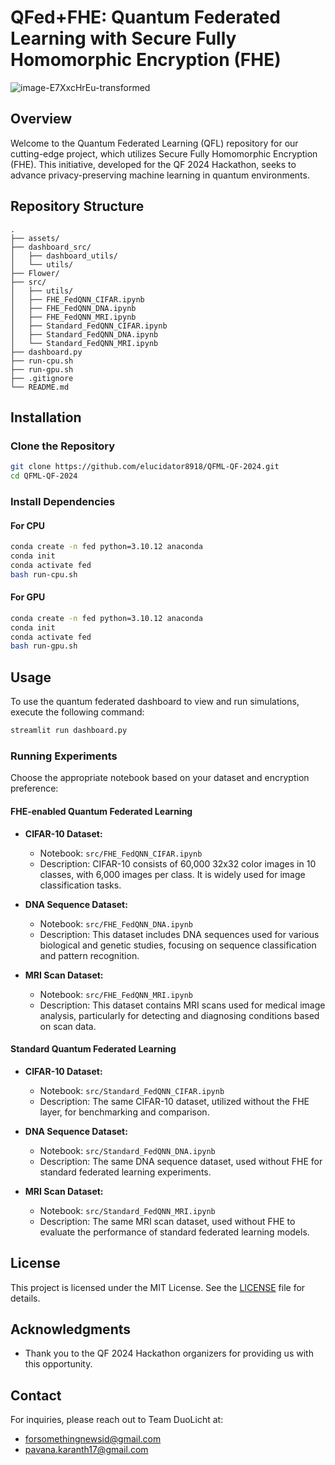 # QFed+FHE: Quantum Federated Learning with Secure Fully Homomorphic Encryption (FHE)

![image-E7XxcHrEu-transformed](https://github.com/user-attachments/assets/a4edc92a-0d16-4758-867f-0466edd6af2d)

## Overview

Welcome to the Quantum Federated Learning (QFL) repository for our cutting-edge project, which utilizes Secure Fully Homomorphic Encryption (FHE). This initiative, developed for the QF 2024 Hackathon, seeks to advance privacy-preserving machine learning in quantum environments.

## Repository Structure

```
.
├── assets/
├── dashboard_src/
│   ├── dashboard_utils/
│   └── utils/
├── Flower/
├── src/
│   ├── utils/
│   ├── FHE_FedQNN_CIFAR.ipynb
│   ├── FHE_FedQNN_DNA.ipynb
│   ├── FHE_FedQNN_MRI.ipynb
│   ├── Standard_FedQNN_CIFAR.ipynb
│   ├── Standard_FedQNN_DNA.ipynb
│   └── Standard_FedQNN_MRI.ipynb
├── dashboard.py
├── run-cpu.sh
├── run-gpu.sh
├── .gitignore
└── README.md
```

## Installation

### Clone the Repository

```bash
git clone https://github.com/elucidator8918/QFML-QF-2024.git
cd QFML-QF-2024
```

### Install Dependencies

#### For CPU

```bash
conda create -n fed python=3.10.12 anaconda
conda init
conda activate fed
bash run-cpu.sh
```

#### For GPU

```bash
conda create -n fed python=3.10.12 anaconda
conda init
conda activate fed
bash run-gpu.sh
```

## Usage

To use the quantum federated dashboard to view and run simulations, execute the following command:

```python
streamlit run dashboard.py
```

### Running Experiments

Choose the appropriate notebook based on your dataset and encryption preference:

#### FHE-enabled Quantum Federated Learning

- **CIFAR-10 Dataset:**
  - Notebook: `src/FHE_FedQNN_CIFAR.ipynb`
  - Description: CIFAR-10 consists of 60,000 32x32 color images in 10 classes, with 6,000 images per class. It is widely used for image classification tasks.

- **DNA Sequence Dataset:**
  - Notebook: `src/FHE_FedQNN_DNA.ipynb`
  - Description: This dataset includes DNA sequences used for various biological and genetic studies, focusing on sequence classification and pattern recognition.

- **MRI Scan Dataset:**
  - Notebook: `src/FHE_FedQNN_MRI.ipynb`
  - Description: This dataset contains MRI scans used for medical image analysis, particularly for detecting and diagnosing conditions based on scan data.

#### Standard Quantum Federated Learning

- **CIFAR-10 Dataset:**
  - Notebook: `src/Standard_FedQNN_CIFAR.ipynb`
  - Description: The same CIFAR-10 dataset, utilized without the FHE layer, for benchmarking and comparison.

- **DNA Sequence Dataset:**
  - Notebook: `src/Standard_FedQNN_DNA.ipynb`
  - Description: The same DNA sequence dataset, used without FHE for standard federated learning experiments.

- **MRI Scan Dataset:**
  - Notebook: `src/Standard_FedQNN_MRI.ipynb`
  - Description: The same MRI scan dataset, used without FHE to evaluate the performance of standard federated learning models.

## License

This project is licensed under the MIT License. See the [LICENSE](./LICENSE) file for details.

## Acknowledgments

- Thank you to the QF 2024 Hackathon organizers for providing us with this opportunity.

## Contact

For inquiries, please reach out to Team DuoLicht at:
- forsomethingnewsid@gmail.com
- pavana.karanth17@gmail.com

